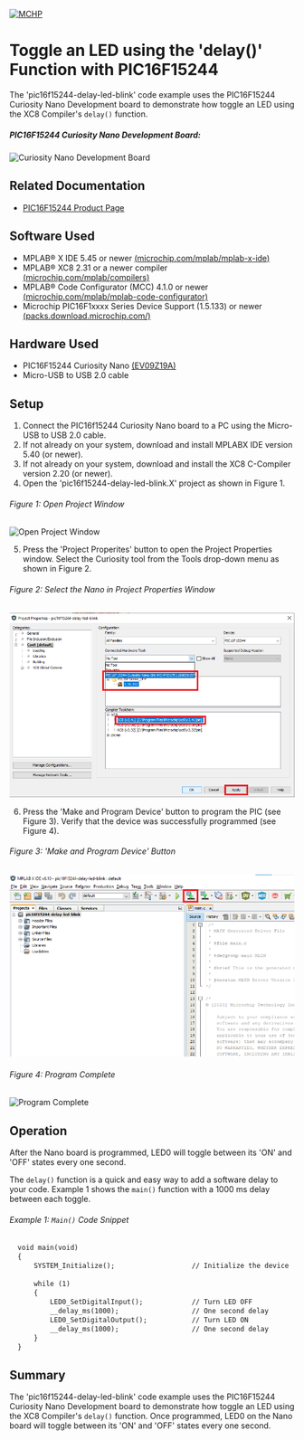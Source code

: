 <!-- Please do not change this html logo with link -->
<a href="https://www.microchip.com" rel="nofollow"><img src="images/microchip.png" alt="MCHP" width="300"/></a>

# Toggle an LED using the 'delay()' Function with PIC16F15244

The 'pic16f15244-delay-led-blink' code example uses the PIC16F15244 Curiosity Nano Development board to demonstrate how toggle an LED using the XC8 Compiler's `delay()` function.

##### PIC16F15244 Curiosity Nano Development Board:
![Curiosity Nano Development Board](images/NanoHighlights.png)

## Related Documentation
- [PIC16F15244 Product Page](https://www.microchip.com/wwwproducts/en/PIC16F15244)

## Software Used
- MPLAB® X IDE 5.45 or newer [(microchip.com/mplab/mplab-x-ide)](http://www.microchip.com/mplab/mplab-x-ide)
- MPLAB® XC8 2.31 or a newer compiler [(microchip.com/mplab/compilers)](http://www.microchip.com/mplab/compilers)
- MPLAB® Code Configurator (MCC) 4.1.0 or newer [(microchip.com/mplab/mplab-code-configurator)](https://www.microchip.com/mplab/mplab-code-configurator)
- Microchip PIC16F1xxxx Series Device Support (1.5.133) or newer [(packs.download.microchip.com/)](https://packs.download.microchip.com/)


## Hardware Used
- PIC16F15244 Curiosity Nano [(EV09Z19A)](https://www.microchip.com/Developmenttools/ProductDetails/EV09Z19A)
- Micro-USB to USB 2.0 cable

## Setup
1. Connect the PIC16f15244 Curiosity Nano board to a PC using the Micro-USB to USB 2.0 cable.
2. If not already on your system, download and install MPLABX IDE version 5.40 (or newer).
3. If not already on your system, download and install the XC8 C-Compiler version 2.20 (or newer).
4. Open the 'pic16f15244-delay-led-blink.X' project as shown in Figure 1.

###### Figure 1: Open Project Window
![Open Project Window](images/OpenProject.png)

5. Press the 'Project Properites' button to open the Project Properties window. Select the Curiosity tool from the Tools drop-down menu as shown in Figure 2.

###### Figure 2: Select the Nano in Project Properties Window
![Select Tool](images/SelectTool.png)

6. Press the 'Make and Program Device' button to program the PIC (see Figure 3). Verify that the device was successfully programmed (see Figure 4).

###### Figure 3: 'Make and Program Device' Button
![Program Device Button](images/MakeAndProgramButton.png)

###### Figure 4: Program Complete
![Program Complete](images/ProgramSuccess.png)

## Operation
After the Nano board is programmed, LED0 will toggle between its 'ON' and 'OFF' states every one second.

The `delay()` function is a quick and easy way to add a software delay to your code. Example 1 shows the `main()` function with a 1000 ms delay between each toggle.

###### Example 1: `Main()` Code Snippet

      void main(void)
      {
          SYSTEM_Initialize();                   // Initialize the device

          while (1)
          {
              LED0_SetDigitalInput();            // Turn LED OFF
              __delay_ms(1000);                  // One second delay
              LED0_SetDigitalOutput();           // Turn LED ON
              __delay_ms(1000);                  // One second delay
          }
      }


## Summary
The 'pic16f15244-delay-led-blink' code example uses the PIC16F15244 Curiosity Nano Development board to demonstrate how toggle an LED using the XC8 Compiler's `delay()` function. Once programmed, LED0 on the Nano board will toggle between its 'ON' and 'OFF' states every one second.
